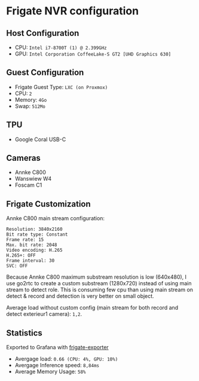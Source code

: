 # Frigate NVR configuration

## Host Configuration
- CPU: `Intel i7-8700T (1) @ 2.399GHz`
- GPU: `Intel Corporation CoffeeLake-S GT2 [UHD Graphics 630]`

## Guest Configuration
- Frigate Guest Type: `LXC (on Proxmox)`
- CPU: `2 `
- Memory: `4Go`
- Swap: `512Mo`

## TPU
- Google Coral USB-C

## Cameras
- Annke C800
- Wanswiew W4
- Foscam C1

## Frigate Customization 

Annke C800 main stream configuration:

    Resolution: 3840x2160
    Bit rate type: Constant 
    Frame rate: 15
    Max. bit rate: 2048 
    Video encoding: H.265
    H.265+: OFF
    Frame interval: 30
    SVC: OFF

Because Annke C800 maximum substream resolution is low (640x480), I use go2rtc to create a custom substream (1280x720) instead of using main stream to detect role.
This is consuming few cpu than using main stream on detect & record and detection is very better on small object.

Average load without custom config (main stream for both record and detect exterieur1 camera): `1,2`.

## Statistics 
Exported to Grafana with [frigate-exporter](https://github.com/bairhys/prometheus-frigate-exporter)

- Avergage load: `0.66 (CPU: 4%, GPU: 10%)`
- Avergage Inference speed: `8,84ms`
- Average Memory Usage: `58%`